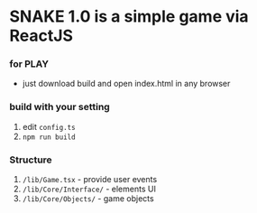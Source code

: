 # SNAKE 1.0 is a simple game via ReactJS

### for PLAY
 - just download build and open index.html in any browser

### build with your setting
 1) edit `config.ts`
 2) `npm run build`

### Structure
 1) `/lib/Game.tsx` - provide user events
 2) `/lib/Core/Interface/` - elements UI
 5) `/lib/Core/Objects/` - game objects
